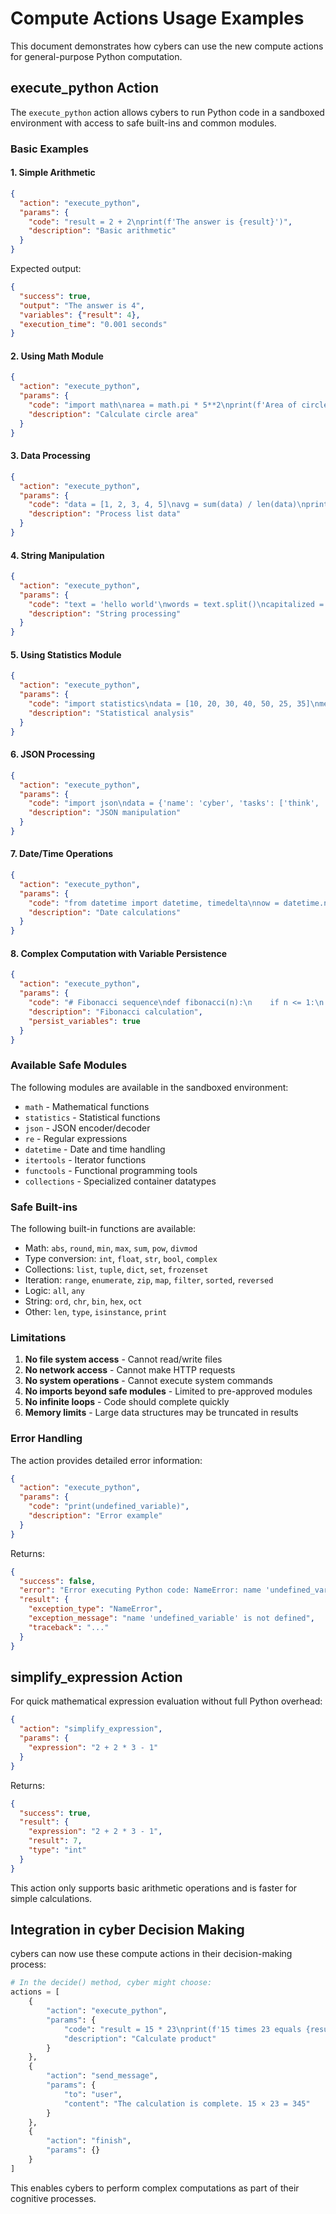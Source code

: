 # Compute Actions Usage Examples

This document demonstrates how cybers can use the new compute actions for general-purpose Python computation.

## execute_python Action

The `execute_python` action allows cybers to run Python code in a sandboxed environment with access to safe built-ins and common modules.

### Basic Examples

#### 1. Simple Arithmetic
```json
{
  "action": "execute_python",
  "params": {
    "code": "result = 2 + 2\nprint(f'The answer is {result}')",
    "description": "Basic arithmetic"
  }
}
```

Expected output:
```json
{
  "success": true,
  "output": "The answer is 4",
  "variables": {"result": 4},
  "execution_time": "0.001 seconds"
}
```

#### 2. Using Math Module
```json
{
  "action": "execute_python",
  "params": {
    "code": "import math\narea = math.pi * 5**2\nprint(f'Area of circle with radius 5: {area:.2f}')",
    "description": "Calculate circle area"
  }
}
```

#### 3. Data Processing
```json
{
  "action": "execute_python",
  "params": {
    "code": "data = [1, 2, 3, 4, 5]\navg = sum(data) / len(data)\nprint(f'Average: {avg}')\nprint(f'Squared values: {[x**2 for x in data]}')",
    "description": "Process list data"
  }
}
```

#### 4. String Manipulation
```json
{
  "action": "execute_python",
  "params": {
    "code": "text = 'hello world'\nwords = text.split()\ncapitalized = ' '.join(word.capitalize() for word in words)\nprint(f'Original: {text}')\nprint(f'Capitalized: {capitalized}')",
    "description": "String processing"
  }
}
```

#### 5. Using Statistics Module
```json
{
  "action": "execute_python",
  "params": {
    "code": "import statistics\ndata = [10, 20, 30, 40, 50, 25, 35]\nmean = statistics.mean(data)\nmedian = statistics.median(data)\nstdev = statistics.stdev(data)\nprint(f'Mean: {mean}')\nprint(f'Median: {median}')\nprint(f'Std Dev: {stdev:.2f}')",
    "description": "Statistical analysis"
  }
}
```

#### 6. JSON Processing
```json
{
  "action": "execute_python",
  "params": {
    "code": "import json\ndata = {'name': 'cyber', 'tasks': ['think', 'compute', 'respond']}\njson_str = json.dumps(data, indent=2)\nprint('JSON representation:')\nprint(json_str)",
    "description": "JSON manipulation"
  }
}
```

#### 7. Date/Time Operations
```json
{
  "action": "execute_python",
  "params": {
    "code": "from datetime import datetime, timedelta\nnow = datetime.now()\nfuture = now + timedelta(days=7)\nprint(f'Today: {now.strftime(\"%Y-%m-%d\")}')\nprint(f'Next week: {future.strftime(\"%Y-%m-%d\")}')",
    "description": "Date calculations"
  }
}
```

#### 8. Complex Computation with Variable Persistence
```json
{
  "action": "execute_python",
  "params": {
    "code": "# Fibonacci sequence\ndef fibonacci(n):\n    if n <= 1:\n        return n\n    a, b = 0, 1\n    for _ in range(2, n+1):\n        a, b = b, a + b\n    return b\n\n# Calculate first 10 Fibonacci numbers\nfib_sequence = [fibonacci(i) for i in range(10)]\nprint(f'First 10 Fibonacci numbers: {fib_sequence}')\n\n# Store for later use\nfib_dict = {i: fibonacci(i) for i in range(10)}",
    "description": "Fibonacci calculation",
    "persist_variables": true
  }
}
```

### Available Safe Modules

The following modules are available in the sandboxed environment:
- `math` - Mathematical functions
- `statistics` - Statistical functions
- `json` - JSON encoder/decoder
- `re` - Regular expressions
- `datetime` - Date and time handling
- `itertools` - Iterator functions
- `functools` - Functional programming tools
- `collections` - Specialized container datatypes

### Safe Built-ins

The following built-in functions are available:
- Math: `abs`, `round`, `min`, `max`, `sum`, `pow`, `divmod`
- Type conversion: `int`, `float`, `str`, `bool`, `complex`
- Collections: `list`, `tuple`, `dict`, `set`, `frozenset`
- Iteration: `range`, `enumerate`, `zip`, `map`, `filter`, `sorted`, `reversed`
- Logic: `all`, `any`
- String: `ord`, `chr`, `bin`, `hex`, `oct`
- Other: `len`, `type`, `isinstance`, `print`

### Limitations

1. **No file system access** - Cannot read/write files
2. **No network access** - Cannot make HTTP requests
3. **No system operations** - Cannot execute system commands
4. **No imports beyond safe modules** - Limited to pre-approved modules
5. **No infinite loops** - Code should complete quickly
6. **Memory limits** - Large data structures may be truncated in results

### Error Handling

The action provides detailed error information:

```json
{
  "action": "execute_python",
  "params": {
    "code": "print(undefined_variable)",
    "description": "Error example"
  }
}
```

Returns:
```json
{
  "success": false,
  "error": "Error executing Python code: NameError: name 'undefined_variable' is not defined",
  "result": {
    "exception_type": "NameError",
    "exception_message": "name 'undefined_variable' is not defined",
    "traceback": "..."
  }
}
```

## simplify_expression Action

For quick mathematical expression evaluation without full Python overhead:

```json
{
  "action": "simplify_expression",
  "params": {
    "expression": "2 + 2 * 3 - 1"
  }
}
```

Returns:
```json
{
  "success": true,
  "result": {
    "expression": "2 + 2 * 3 - 1",
    "result": 7,
    "type": "int"
  }
}
```

This action only supports basic arithmetic operations and is faster for simple calculations.

## Integration in cyber Decision Making

cybers can now use these compute actions in their decision-making process:

```python
# In the decide() method, cyber might choose:
actions = [
    {
        "action": "execute_python",
        "params": {
            "code": "result = 15 * 23\nprint(f'15 times 23 equals {result}')",
            "description": "Calculate product"
        }
    },
    {
        "action": "send_message",
        "params": {
            "to": "user",
            "content": "The calculation is complete. 15 × 23 = 345"
        }
    },
    {
        "action": "finish",
        "params": {}
    }
]
```

This enables cybers to perform complex computations as part of their cognitive processes.